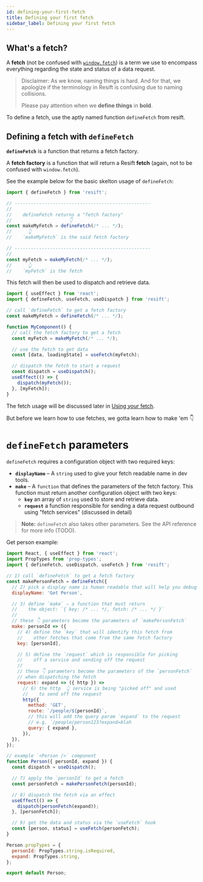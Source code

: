 ```yaml
---
id: defining-your-first-fetch
title: Defining your first fetch
sidebar_label: Defining your first fetch
---
```


## What's a fetch?

A **fetch** (not be confused with [`window.fetch`][0]) is a term we use to encompass everything regarding the state and status of a data request.

> Disclaimer: As we know, naming things is hard. And for that, we apologize if the terminology in Resift is confusing due to naming collisions.
>
> Please pay attention when we **define things** in **bold**.

To define a fetch, use the aptly named function `defineFetch` from resift.

## Defining a fetch with `defineFetch`

**`defineFetch`** is a function that returns a fetch factory.

A **fetch factory** is a function that will return a Resift **fetch** (again, not to be confused with `window.fetch`).

See the example below for the basic skelton usage of `defineFetch`:

```js
import { defineFetch } from 'resift';

// --------------------------------------------------
//
//    defineFetch returns a "fetch factory"
//                     👇
const makeMyFetch = defineFetch(/* ... */);
//      👆
//    `makeMyFetch` is the said fetch factory

// --------------------------------------------------
//
const myFetch = makeMyFetch(/* ... */);
//      👆
//    `myFetch` is the fetch
```

This fetch will then be used to dispatch and retrieve data.

```js
import { useEffect } from 'react';
import { defineFetch, useFetch, useDispatch } from 'resift';

// call `defineFetch` to get a fetch factory
const makeMyFetch = defineFetch(/* ... */);

function MyComponent() {
  // call the fetch factory to get a fetch
  const myFetch = makeMyFetch(/* ... */);

  // use the fetch to get data
  const [data, loadingState] = useFetch(myFetch);

  // dispatch the fetch to start a request
  const dispatch = useDispatch();
  useEffect(() => {
    dispatch(myFetch());
  }, [myFetch]);
}
```

The fetch usage will be discussed later in [Using your fetch](using-your-fetch.md).

But before we learn how to use fetches, we gotta learn how to make 'em 👇

# `defineFetch` parameters

`defineFetch` requires a configuration object with two required keys:

- **`displayName`** – A `string` used to give your fetch readable name in dev tools.
- **`make`** – A `function` that defines the parameters of the fetch factory. This function must return another configuration object with two keys:
  - **`key`** an array of `string` used to store and retrieve data.
  - **`request`** a function responsible for sending a data request outbound using "fetch services" (discussed in detail)

> **Note:** `defineFetch` also takes other parameters. See the API reference for more info (TODO).

Get person example:

```js
import React, { useEffect } from 'react';
import PropTypes from 'prop-types';
import { defineFetch, useDispatch, useFetch } from 'resift';

// 1) call `defineFetch` to get a fetch factory
const makePersonFetch = defineFetch({
  // 2) pick a display name is human readable that will help you debug
  displayName: 'Get Person',

  // 3) define `make` — a function that must return
  //    the object: `{ key: /* ... */, fetch: /* ... */ }`
  //
  // these 👇 parameters become the parameters of `makePersonFetch`
  make: personId => ({
    // 4) define the `key` that will identify this fetch from
    //    other fetches that come from the same fetch factory
    key: [personId],

    // 5) define the `request` which is responsible for picking
    //    off a service and sending off the request
    //
    // these 👇 parameters become the parameters of the `personFetch`
    // when dispatching the fetch
    request: expand => ({ http }) =>
      // 6) the http  👆 service is being "picked off" and used
      //    to send off the request
      http({
        method: 'GET',
        route: `/people/${personId}`,
        // this will add the query param `expand` to the request
        // e.g. `/people/person123?expand=blah
        query: { expand },
      }),
  }),
});

// example `<Person />` component
function Person({ personId, expand }) {
  const dispatch = useDispatch();

  // 7) apply the `personId` to get a fetch
  const personFetch = makePersonFetch(personId);

  // 8) dispatch the fetch via an effect
  useEffect(() => {
    dispatch(personFetch(expand));
  }, [personFetch]);

  // 9) get the data and status via the `useFetch` hook
  const [person, status] = useFetch(personFetch);
}

Person.propTypes = {
  personId: PropTypes.string.isRequired,
  expand: PropTypes.string,
};

export default Person;
```

[0]: https://developer.mozilla.org/en-US/docs/Web/API/Fetch_API

